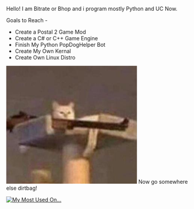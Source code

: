 Hello! I am Bitrate or Bhop and i program mostly Python and UC Now.

Goals to Reach -
- Create a Postal 2 Game Mod
- Create a C# or C++ Game Engine
- Finish My Python PopDogHelper Bot
- Create My Own Kernal
- Create Own Linux Distro

![dirtbag](https://raw.githubusercontent.com/CodeNameBhop/CodeNameBhop/main/Packages/Images/Packages/Screenshot_485.png)
Now go somewhere else dirtbag!

[![My Most Used On...](https://github-readme-stats.vercel.app/api/top-langs/?username=codenamebhop)](https://github.com/anuraghazra/github-readme-stats)

<!---
CodeNameBhop/CodeNameBhop is a ✨ special ✨ repository because its `README.md` (this file) appears on your GitHub profile.
You can click the Preview link to take a look at your changes.
--->
